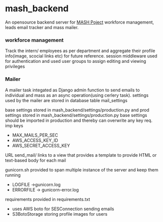 # mash_backend
An opensource backend server for [MASH Poject](https://www.facebook.com/MashProject/) workforce management, leads email tracker and mass mailer.
### workforce management
Track the intern/ employees as per department and aggregate their profile info(image, scocial links etc) for future reference. session middleware used for authentication and used user groups to assign editing and viewing privileges  

### Mailer
A mailer task integated as Django admin function to send emails to individual and mass as an async operation(using cerlery task).
settings used by the mailer are stored in database table mail_settings

base settings stored in mash_backend/settings/production.py and prod settings stored in mash_backend/settings/production.py
base settings should be imported in production and thereby can overwrite any key req.
imp keys 
- MAX_MAILS_PER_SEC
- AWS_ACCESS_KEY_ID
- AWS_SECRET_ACCESS_KEY

URL send_mail/ links to a view that provides a template to provide HTML or text-based body for each mail

gunicorn.sh provided to span multiple instance of the server and keep them running
- LOGFILE ->gunicorn.log
- ERRORFILE -> gunicorn-error.log

requirements provided in requirements.txt
- uses AWS boto for SESConnection sending emails
- S3BotoStorage storing profile images for users
